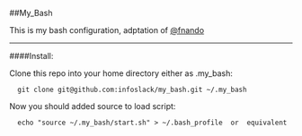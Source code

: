##My_Bash

This is my bash configuration, adptation of [@fnando](https://github.com/fnando/bash)

---

####Install:

Clone this repo into your home directory either as .my_bash:

      git clone git@github.com:infoslack/my_bash.git ~/.my_bash

Now you should added source to load script:

      echo "source ~/.my_bash/start.sh" > ~/.bash_profile  or  equivalent
